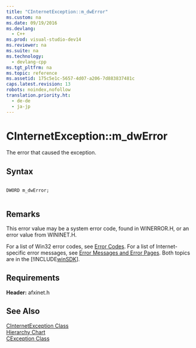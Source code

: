 ```yaml
---
title: "CInternetException::m_dwError"
ms.custom: na
ms.date: 09/19/2016
ms.devlang: 
  - C++
ms.prod: visual-studio-dev14
ms.reviewer: na
ms.suite: na
ms.technology: 
  - devlang-cpp
ms.tgt_pltfrm: na
ms.topic: reference
ms.assetid: 175c5e1c-5657-4d07-a206-7d883837481c
caps.latest.revision: 13
robots: noindex,nofollow
translation.priority.ht: 
  - de-de
  - ja-jp
---
```

# CInternetException::m_dwError
The error that caused the exception.  
  
## Syntax  
  
```  
  
DWORD m_dwError;  
  
```  
  
## Remarks  
 This error value may be a system error code, found in WINERROR.H, or an error value from WININET.H.  
  
 For a list of Win32 error codes, see [Error Codes](http://msdn.microsoft.com/library/windows/desktop/ms681381). For a list of Internet-specific error messages, see [Error Messages and Error Pages](_idxs_Error_Messages_and_Error_Pages). Both topics are in the [!INCLUDE[winSDK](../vs140/includes/winSDK_md.md)].  
  
## Requirements  
 **Header:** afxinet.h  
  
## See Also  
 [CInternetException Class](../vs140/CInternetException-Class.md)   
 [Hierarchy Chart](../vs140/Hierarchy-Chart.md)   
 [CException Class](../vs140/CException-Class.md)